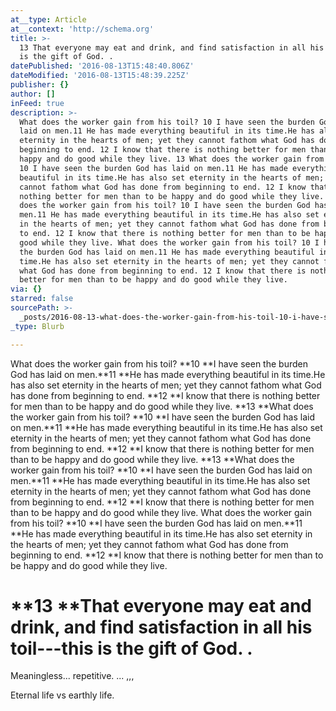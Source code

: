 ```yaml
---
at__type: Article
at__context: 'http://schema.org'
title: >-
  13 That everyone may eat and drink, and find satisfaction in all his toil—this
  is the gift of God. . 
datePublished: '2016-08-13T15:48:40.806Z'
dateModified: '2016-08-13T15:48:39.225Z'
publisher: {}
author: []
inFeed: true
description: >-
  What does the worker gain from his toil? 10 I have seen the burden God has
  laid on men.11 He has made everything beautiful in its time.He has also set
  eternity in the hearts of men; yet they cannot fathom what God has done from
  beginning to end. 12 I know that there is nothing better for men than to be
  happy and do good while they live. 13 What does the worker gain from his toil?
  10 I have seen the burden God has laid on men.11 He has made everything
  beautiful in its time.He has also set eternity in the hearts of men; yet they
  cannot fathom what God has done from beginning to end. 12 I know that there is
  nothing better for men than to be happy and do good while they live. 13 What
  does the worker gain from his toil? 10 I have seen the burden God has laid on
  men.11 He has made everything beautiful in its time.He has also set eternity
  in the hearts of men; yet they cannot fathom what God has done from beginning
  to end. 12 I know that there is nothing better for men than to be happy and do
  good while they live. What does the worker gain from his toil? 10 I have seen
  the burden God has laid on men.11 He has made everything beautiful in its
  time.He has also set eternity in the hearts of men; yet they cannot fathom
  what God has done from beginning to end. 12 I know that there is nothing
  better for men than to be happy and do good while they live. 
via: {}
starred: false
sourcePath: >-
  _posts/2016-08-13-what-does-the-worker-gain-from-his-toil-10-i-have-seen-the.md
_type: Blurb

---
```

What does the worker gain from his toil? **10 **I have seen the burden God has laid on men.**11 **He has made everything beautiful in its time.He has also set eternity in the hearts of men; yet they cannot fathom what God has done from beginning to end. **12 **I know that there is nothing better for men than to be happy and do good while they live. **13 **What does the worker gain from his toil? **10 **I have seen the burden God has laid on men.**11 **He has made everything beautiful in its time.He has also set eternity in the hearts of men; yet they cannot fathom what God has done from beginning to end. **12 **I know that there is nothing better for men than to be happy and do good while they live. **13 **What does the worker gain from his toil? **10 **I have seen the burden God has laid on men.**11 **He has made everything beautiful in its time.He has also set eternity in the hearts of men; yet they cannot fathom what God has done from beginning to end. **12 **I know that there is nothing better for men than to be happy and do good while they live. What does the worker gain from his toil? **10 **I have seen the burden God has laid on men.**11 **He has made everything beautiful in its time.He has also set eternity in the hearts of men; yet they cannot fathom what God has done from beginning to end. **12 **I know that there is nothing better for men than to be happy and do good while they live. 

# **13 **That everyone may eat and drink, and find satisfaction in all his toil---this is the gift of God. . 

Meaningless... repetitive. ... ,,,

Eternal life vs earthly life.